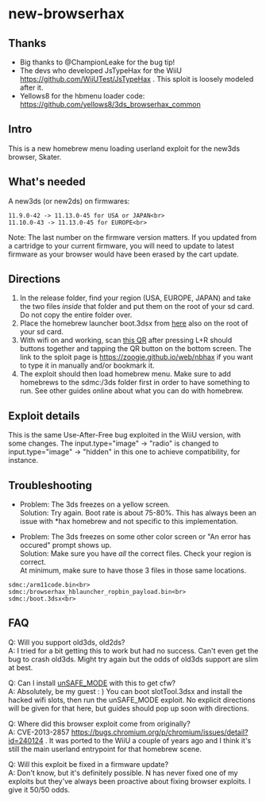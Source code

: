 # new-browserhax

## Thanks 
- Big thanks to @ChampionLeake for the bug tip!
- The devs who developed JsTypeHax for the WiiU https://github.com/WiiUTest/JsTypeHax . This sploit is loosely modeled after it.
- Yellows8 for the hbmenu loader code: https://github.com/yellows8/3ds_browserhax_common

## Intro

This is a new homebrew menu loading userland exploit for the new3ds browser, Skater. 

## What's needed

A new3ds (or new2ds) on firmwares:<br>
```
11.9.0-42 -> 11.13.0-45 for USA or JAPAN<br>
11.10.0-43 -> 11.13.0-45 for EUROPE<br>
```
Note: The last number on the firmware version matters. If you updated from a cartridge to your current firmware, you will need to update to latest firmware as your browser would have been erased by the cart update.

## Directions 

1) In the release folder, find your region (USA, EUROPE, JAPAN) and take the two files *inside* that folder and put them on the root of your sd card. Do not copy the entire folder over.
2) Place the homebrew launcher boot.3dsx from [here](https://github.com/fincs/new-hbmenu/releases/tag/v2.2.0) also on the root of your sd card.
3) With wifi on and working, scan [this QR](http://api.qrserver.com/v1/create-qr-code/?color=000000&bgcolor=FFFFFF&data=https%3A%2F%2Fzoogie.github.io%2Fweb%2Fnbhax&qzone=1&margin=0&size=400x400&ecc=L) after pressing L+R should buttons together and tapping the QR button on the bottom screen. The link to the sploit page is https://zoogie.github.io/web/nbhax if you want to type it in manually and/or bookmark it.
4) The exploit should then load homebrew menu. Make sure to add homebrews to the sdmc:/3ds folder first in order to have something to run. See other guides online about what you can do with homebrew.

## Exploit details

This is the same Use-After-Free bug exploited in the WiiU version, with some changes. The input.type="image" -> "radio" is changed to input.type="image" -> "hidden" in this one to achieve compatibility, for instance.

## Troubleshooting

- Problem: The 3ds freezes on a yellow screen.<br>
Solution: Try again. Boot rate is about 75-80%. This has always been an issue with *hax homebrew and not specific to this implementation.

- Problem: The 3ds freezes on some other color screen or "An error has occured" prompt shows up.<br>
Solution: Make sure you have *all* the correct files. Check your region is correct.<br>
At minimum, make sure to have those 3 files in those same locations.<br>
```
sdmc:/arm11code.bin<br>
sdmc:/browserhax_hblauncher_ropbin_payload.bin<br>
sdmc:/boot.3dsx<br>
```

## FAQ
Q: Will you support old3ds, old2ds?<br>
A: I tried for a bit getting this to work but had no success. Can't even get the bug to crash old3ds. Might try again but the odds of old3ds support are slim at best.

Q: Can I install [unSAFE_MODE](https://github.com/zoogie/unSAFE_MODE) with this to get cfw?<br>
A: Absolutely, be my guest : ) You can boot slotTool.3dsx and install the hacked wifi slots, then run the unSAFE_MODE exploit. No explicit directions will be given for that here, but guides should pop up soon with directions.

Q: Where did this browser exploit come from originally?<br>
A: CVE-2013-2857 https://bugs.chromium.org/p/chromium/issues/detail?id=240124 . It was ported to the WiiU a couple of years ago and I think it's still the main userland entrypoint for that homebrew scene.

Q: Will this exploit be fixed in a firmware update?<br>
A: Don't know, but it's definitely possible. N has never fixed one of my exploits but they've always been proactive about fixing browser exploits. I give it 50/50 odds.

